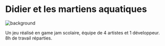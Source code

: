 # Didier et les martiens aquatiques

![background](https://user-images.githubusercontent.com/19146183/66550660-2c00d180-eb46-11e9-93d8-3595b10f01c7.png)

Un jeu réalisé en game jam scolaire, équipe de 4 artistes et 1 développeur.
8h de travail réparties.
